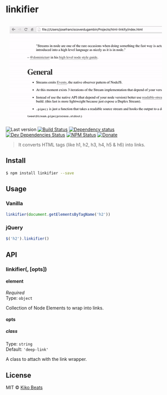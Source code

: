 # linkifier

<p align="center">
  <br>
  <img src="demo.gif" alt="linkifier">
  <br>
</p>

![Last version](https://img.shields.io/github/tag/Kikobeats/linkifier.svg?style=flat-square)
[![Build Status](https://img.shields.io/travis/Kikobeats/linkifier/master.svg?style=flat-square)](https://travis-ci.org/Kikobeats/linkifier)
[![Dependency status](https://img.shields.io/david/Kikobeats/linkifier.svg?style=flat-square)](https://david-dm.org/Kikobeats/linkifier)
[![Dev Dependencies Status](https://img.shields.io/david/dev/Kikobeats/linkifier.svg?style=flat-square)](https://david-dm.org/Kikobeats/linkifier#info=devDependencies)
[![NPM Status](https://img.shields.io/npm/dm/linkifier.svg?style=flat-square)](https://www.npmjs.org/package/linkifier)
[![Donate](https://img.shields.io/badge/donate-paypal-blue.svg?style=flat-square)](https://paypal.me/Kikobeats)

> It converts HTML tags (like h1, h2, h3, h4, h5 & h6) into links.

## Install

```bash
$ npm install linkifier --save
```

## Usage

### Vanilla

```js
linkifier(document.getElementsByTagName('h2'))
```

### jQuery

```js
$('h2').linkifier()
```

## API

### linkifier(<elements>, [opts])

#### element

*Required*<br>
Type: `object`

Collection of Node Elements to wrap into links.

#### opts

##### class

Type: `string`<br>
Default: `'deep-link'`

A class to attach with the link wrapper.

## License

MIT © [Kiko Beats](http://kikobeats.com)
